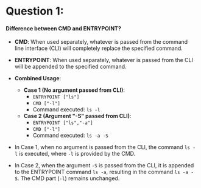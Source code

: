 # Question 1:

#### Difference between CMD and ENTRYPOINT?

- **CMD**: When used separately, whatever is passed from the command line interface (CLI) will completely replace the specified command.
- **ENTRYPOINT**: When used separately, whatever is passed from the CLI will be appended to the specified command.
- **Combined Usage**:
  
  - **Case 1 (No argument passed from CLI)**:
    - `ENTRYPOINT ["ls"]`
    - `CMD ["-l"]`
    - Command executed: `ls -l`
  - **Case 2 (Argument "-S" passed from CLI)**:
    - `ENTRYPOINT ["ls","-a"]`
    - `CMD ["-l"]`
    - Command executed: `ls -a -S`
- In Case 1, when no argument is passed from the CLI, the command `ls -l` is executed, where `-l` is provided by the CMD.
- In Case 2, when the argument `-S` is passed from the CLI, it is appended to the ENTRYPOINT command `ls -a`, resulting in the command `ls -a -S`. The CMD part (`-l`) remains unchanged.


